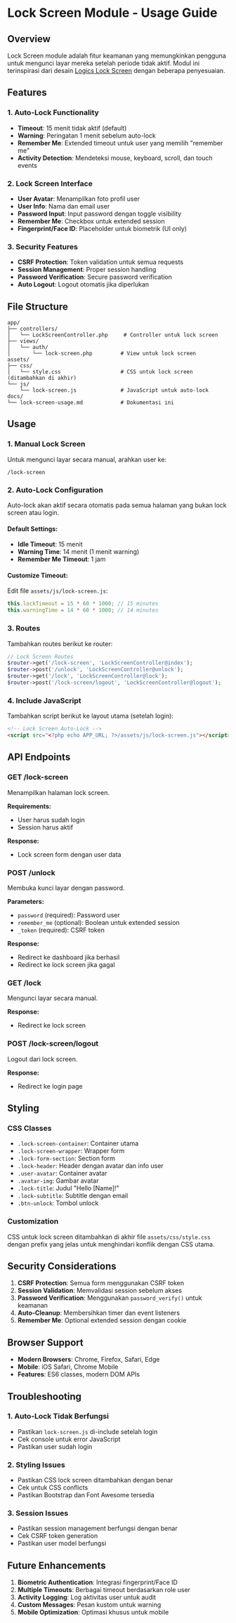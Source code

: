 # Lock Screen Module - Usage Guide

## Overview

Lock Screen module adalah fitur keamanan yang memungkinkan pengguna untuk mengunci layar mereka setelah periode tidak aktif. Modul ini terinspirasi dari desain [Logics Lock Screen](https://zoyothemes.com/logics/html/auth-lock-screen) dengan beberapa penyesuaian.

## Features

### 1. Auto-Lock Functionality

- **Timeout**: 15 menit tidak aktif (default)
- **Warning**: Peringatan 1 menit sebelum auto-lock
- **Remember Me**: Extended timeout untuk user yang memilih "remember me"
- **Activity Detection**: Mendeteksi mouse, keyboard, scroll, dan touch events

### 2. Lock Screen Interface

- **User Avatar**: Menampilkan foto profil user
- **User Info**: Nama dan email user
- **Password Input**: Input password dengan toggle visibility
- **Remember Me**: Checkbox untuk extended session
- **Fingerprint/Face ID**: Placeholder untuk biometrik (UI only)

### 3. Security Features

- **CSRF Protection**: Token validation untuk semua requests
- **Session Management**: Proper session handling
- **Password Verification**: Secure password verification
- **Auto Logout**: Logout otomatis jika diperlukan

## File Structure

```
app/
├── controllers/
│   └── LockScreenController.php     # Controller untuk lock screen
├── views/
│   └── auth/
│       └── lock-screen.php         # View untuk lock screen
assets/
├── css/
│   └── style.css                   # CSS untuk lock screen (ditambahkan di akhir)
└── js/
    └── lock-screen.js              # JavaScript untuk auto-lock
docs/
└── lock-screen-usage.md            # Dokumentasi ini
```

## Usage

### 1. Manual Lock Screen

Untuk mengunci layar secara manual, arahkan user ke:

```
/lock-screen
```

### 2. Auto-Lock Configuration

Auto-lock akan aktif secara otomatis pada semua halaman yang bukan lock screen atau login.

#### Default Settings:

- **Idle Timeout**: 15 menit
- **Warning Time**: 14 menit (1 menit warning)
- **Remember Me Timeout**: 1 jam

#### Customize Timeout:

Edit file `assets/js/lock-screen.js`:

```javascript
this.lockTimeout = 15 * 60 * 1000; // 15 minutes
this.warningTime = 14 * 60 * 1000; // 14 minutes
```

### 3. Routes

Tambahkan routes berikut ke router:

```php
// Lock Screen Routes
$router->get('/lock-screen', 'LockScreenController@index');
$router->post('/unlock', 'LockScreenController@unlock');
$router->get('/lock', 'LockScreenController@lock');
$router->post('/lock-screen/logout', 'LockScreenController@logout');
```

### 4. Include JavaScript

Tambahkan script berikut ke layout utama (setelah login):

```html
<!-- Lock Screen Auto-Lock -->
<script src="<?php echo APP_URL; ?>/assets/js/lock-screen.js"></script>
```

## API Endpoints

### GET /lock-screen

Menampilkan halaman lock screen.

**Requirements:**

- User harus sudah login
- Session harus aktif

**Response:**

- Lock screen form dengan user data

### POST /unlock

Membuka kunci layar dengan password.

**Parameters:**

- `password` (required): Password user
- `remember_me` (optional): Boolean untuk extended session
- `_token` (required): CSRF token

**Response:**

- Redirect ke dashboard jika berhasil
- Redirect ke lock screen jika gagal

### GET /lock

Mengunci layar secara manual.

**Response:**

- Redirect ke lock screen

### POST /lock-screen/logout

Logout dari lock screen.

**Response:**

- Redirect ke login page

## Styling

### CSS Classes

- `.lock-screen-container`: Container utama
- `.lock-screen-wrapper`: Wrapper form
- `.lock-form-section`: Section form
- `.lock-header`: Header dengan avatar dan info user
- `.user-avatar`: Container avatar
- `.avatar-img`: Gambar avatar
- `.lock-title`: Judul "Hello [Name]!"
- `.lock-subtitle`: Subtitle dengan email
- `.btn-unlock`: Tombol unlock

### Customization

CSS untuk lock screen ditambahkan di akhir file `assets/css/style.css` dengan prefix yang jelas untuk menghindari konflik dengan CSS utama.

## Security Considerations

1. **CSRF Protection**: Semua form menggunakan CSRF token
2. **Session Validation**: Memvalidasi session sebelum akses
3. **Password Verification**: Menggunakan `password_verify()` untuk keamanan
4. **Auto-Cleanup**: Membersihkan timer dan event listeners
5. **Remember Me**: Optional extended session dengan cookie

## Browser Support

- **Modern Browsers**: Chrome, Firefox, Safari, Edge
- **Mobile**: iOS Safari, Chrome Mobile
- **Features**: ES6 classes, modern DOM APIs

## Troubleshooting

### 1. Auto-Lock Tidak Berfungsi

- Pastikan `lock-screen.js` di-include setelah login
- Cek console untuk error JavaScript
- Pastikan user sudah login

### 2. Styling Issues

- Pastikan CSS lock screen ditambahkan dengan benar
- Cek untuk CSS conflicts
- Pastikan Bootstrap dan Font Awesome tersedia

### 3. Session Issues

- Pastikan session management berfungsi dengan benar
- Cek CSRF token generation
- Pastikan user model berfungsi

## Future Enhancements

1. **Biometric Authentication**: Integrasi fingerprint/Face ID
2. **Multiple Timeouts**: Berbagai timeout berdasarkan role user
3. **Activity Logging**: Log aktivitas user untuk audit
4. **Custom Messages**: Pesan kustom untuk warning
5. **Mobile Optimization**: Optimasi khusus untuk mobile
